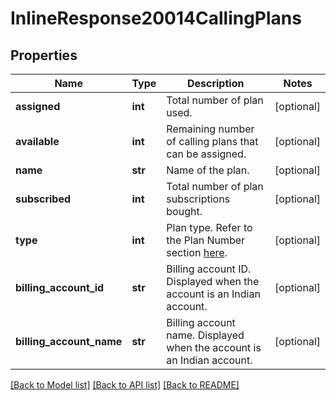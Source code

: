 # InlineResponse20014CallingPlans

## Properties
Name | Type | Description | Notes
------------ | ------------- | ------------- | -------------
**assigned** | **int** | Total number of plan used. | [optional] 
**available** | **int** | Remaining number of calling plans that can be assigned. | [optional] 
**name** | **str** | Name of the plan. | [optional] 
**subscribed** | **int** | Total number of plan subscriptions bought. | [optional] 
**type** | **int** | Plan type. Refer to the Plan Number section [here](https://marketplace.zoom.us/docs/api-reference/other-references/plans#zoom-phone-calling-plans). | [optional] 
**billing_account_id** | **str** | Billing account ID. Displayed when the account is an Indian account. | [optional] 
**billing_account_name** | **str** | Billing account name. Displayed when the account is an Indian account. | [optional] 

[[Back to Model list]](../README.md#documentation-for-models) [[Back to API list]](../README.md#documentation-for-api-endpoints) [[Back to README]](../README.md)

